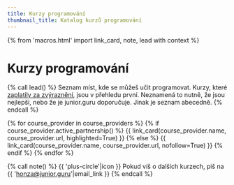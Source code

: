 ```yaml
---
title: Kurzy programování
thumbnail_title: Katalog kurzů programování
---
```


{% from 'macros.html' import link_card, note, lead with context %}


# Kurzy programování

{% call lead() %}
  Seznam míst, kde se můžeš učit programovat.
  Kurzy, které [zaplatily za zvýraznění](pricing.md), jsou v přehledu první.
  Neznamená to nutně, že jsou nejlepší, nebo že je junior.guru doporučuje.
  Jinak je seznam abecedně.
{% endcall %}

<div class="link-cards">
  {% for course_provider in course_providers %}
    {% if course_provider.active_partnership() %}
      {{ link_card(course_provider.name, course_provider.url, highlighted=True) }}
    {% else %}
      {{ link_card(course_provider.name, course_provider.url, nofollow=True) }}
    {% endif %}
  {% endfor %}
</div>

{% call note() %}
  {{ 'plus-circle'|icon }} Pokud víš o dalších kurzech, piš na {{ 'honza@junior.guru'|email_link }}
{% endcall %}
